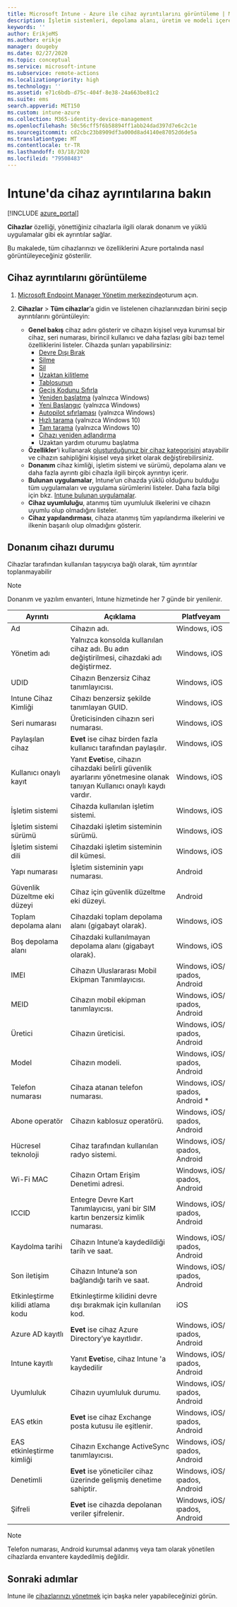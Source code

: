 ```yaml
---
title: Microsoft Intune - Azure ile cihaz ayrıntılarını görüntüleme | Microsoft Docs
description: İşletim sistemleri, depolama alanı, üretim ve modeli içeren cihaz ayrıntılarınızı görüntüleyin. Azure'da Microsoft Intune ile yüklü uygulamaların bir listesini alın, uyumluluk ilkelerini denetleyin ve TeamViewer'ı ayarlayın. Bu, yönettiğiniz cihazların envanterini görüntülemeye benzer.
keywords: ''
author: ErikjeMS
ms.author: erikje
manager: dougeby
ms.date: 02/27/2020
ms.topic: conceptual
ms.service: microsoft-intune
ms.subservice: remote-actions
ms.localizationpriority: high
ms.technology: ''
ms.assetid: e71c6bdb-d75c-404f-8e38-24a663be81c2
ms.suite: ems
search.appverid: MET150
ms.custom: intune-azure
ms.collection: M365-identity-device-management
ms.openlocfilehash: 50c56cff5f6b58894ff1abb24dad397d7e6c2c1e
ms.sourcegitcommit: cd2cbc23b8909df3a000d8ad4140e87052d6de5a
ms.translationtype: MT
ms.contentlocale: tr-TR
ms.lasthandoff: 03/18/2020
ms.locfileid: "79508483"
---
```

# <a name="see-device-details-in-intune"></a>Intune'da cihaz ayrıntılarına bakın

[!INCLUDE [azure_portal](../includes/azure_portal.md)]

**Cihazlar** özelliği, yönettiğiniz cihazlarla ilgili olarak donanım ve yüklü uygulamalar gibi ek ayrıntılar sağlar.

Bu makalede, tüm cihazlarınızı ve özelliklerini Azure portalında nasıl görüntüleyeceğiniz gösterilir.

## <a name="view-the-device-details"></a>Cihaz ayrıntılarını görüntüleme

1. [Microsoft Endpoint Manager Yönetim merkezinde](https://go.microsoft.com/fwlink/?linkid=2109431)oturum açın.
3. **Cihazlar** > **Tüm cihazlar**’a gidin ve listelenen cihazlarınızdan birini seçip ayrıntılarını görüntüleyin:

   - **Genel bakış** cihaz adını gösterir ve cihazın kişisel veya kurumsal bir cihaz, seri numarası, birincil kullanıcı ve daha fazlası gibi bazı temel özelliklerini listeler. Cihazda şunları yapabilirsiniz:
      - [Devre Dışı Bırak](devices-wipe.md#retire)
      - [Silme](devices-wipe.md#wipe)
      - [Sil](devices-wipe.md#delete-devices-from-the-intune-portal)
      - [Uzaktan kilitleme](device-remote-lock.md)
      - [Tablosunun](device-sync.md)
      - [Geçiş Kodunu Sıfırla](device-passcode-reset.md)
      - [Yeniden başlatma](device-restart.md) (yalnızca Windows)
      - [Yeni Başlangıç](device-fresh-start.md) (yalnızca Windows)
      - [Autopilot sıfırlaması](/windows/deployment/windows-autopilot/windows-autopilot-reset#reset-devices-with-remote-windows-autopilot-reset) (yalnızca Windows)
      - [Hızlı tarama](../configuration/device-restrictions-windows-10.md) (yalnızca Windows 10)
      - [Tam tarama](../configuration/device-restrictions-windows-10.md) (yalnızca Windows 10)
       - [Cihazı yeniden adlandırma](device-rename.md)
      - Uzaktan yardım oturumu başlatma
   - **Özellikler**’i kullanarak [oluşturduğunuz bir cihaz kategorisini](../enrollment/device-group-mapping.md) atayabilir ve cihazın sahipliğini kişisel veya şirket olarak değiştirebilirsiniz.
   - **Donanım** cihaz kimliği, işletim sistemi ve sürümü, depolama alanı ve daha fazla ayrıntı gibi cihazla ilgili birçok ayrıntıyı içerir.
   - **Bulunan uygulamalar**, Intune’un cihazda yüklü olduğunu bulduğu tüm uygulamaları ve uygulama sürümlerini listeler. Daha fazla bilgi için bkz. [Intune bulunan uygulamalar](../apps/app-discovered-apps.md).
   - **Cihaz uyumluluğu**, atanmış tüm uyumluluk ilkelerini ve cihazın uyumlu olup olmadığını listeler.
   - **Cihaz yapılandırması**, cihaza atanmış tüm yapılandırma ilkelerini ve ilkenin başarılı olup olmadığını gösterir.

## <a name="hardware-device-details"></a>Donanım cihazı durumu
Cihazlar tarafından kullanılan taşıyıcıya bağlı olarak, tüm ayrıntılar toplanmayabilir

> [!Note]  
> Donanım ve yazılım envanteri, Intune hizmetinde her 7 günde bir yenilenir.

|Ayrıntı|Açıklama|Platfveyam| 
|--------------|----------------------|----|  
|Ad|Cihazın adı.|Windows, iOS|
|Yönetim adı|Yalnızca konsolda kullanılan cihaz adı. Bu adın değiştirilmesi, cihazdaki adı değiştirmez.|Windows, iOS|
|UDID|Cihazın Benzersiz Cihaz tanımlayıcısı.|Windows, iOS|
|Intune Cihaz Kimliği|Cihazı benzersiz şekilde tanımlayan GUID.|Windows, iOS|
|Seri numarası|Üreticisinden cihazın seri numarası.|Windows, iOS|
|Paylaşılan cihaz|**Evet** ise cihaz birden fazla kullanıcı tarafından paylaşılır.|Windows, iOS|
|Kullanıcı onaylı kayıt|Yanıt **Evet**ise, cihazın cihazdaki belirli güvenlik ayarlarını yönetmesine olanak tanıyan Kullanıcı onaylı kaydı vardır.|Windows, iOS|
|İşletim sistemi|Cihazda kullanılan işletim sistemi.|Windows, iOS|
|İşletim sistemi sürümü|Cihazdaki işletim sisteminin sürümü.|Windows, iOS|
|İşletim sistemi dili|Cihazdaki işletim sisteminin dil kümesi.|Windows, iOS|
|Yapı numarası|İşletim sisteminin yapı numarası.|Android|
|Güvenlik Düzeltme eki düzeyi|Cihaz için güvenlik düzeltme eki düzeyi.|Android|
|Toplam depolama alanı|Cihazdaki toplam depolama alanı (gigabayt olarak).|Windows, iOS|
|Boş depolama alanı|Cihazdaki kullanılmayan depolama alanı (gigabayt olarak).|Windows, iOS|
|IMEI|Cihazın Uluslararası Mobil Ekipman Tanımlayıcısı.|Windows, iOS/ıpados, Android|
|MEID|Cihazın mobil ekipman tanımlayıcısı.|Windows, iOS/ıpados, Android|
|Üretici|Cihazın üreticisi.|Windows, iOS/ıpados, Android|
|Model|Cihazın modeli.|Windows, iOS/ıpados, Android|
|Telefon numarası|Cihaza atanan telefon numarası.|Windows, iOS/ıpados, Android *|
|Abone operatör|Cihazın kablosuz operatörü.|Windows, iOS/ıpados, Android|
|Hücresel teknoloji|Cihaz tarafından kullanılan radyo sistemi.|Windows, iOS/ıpados, Android|
|Wi-Fi MAC|Cihazın Ortam Erişim Denetimi adresi.|Windows, iOS/ıpados, Android|
|ICCID|Entegre Devre Kart Tanımlayıcısı, yani bir SIM kartın benzersiz kimlik numarası.|Windows, iOS/ıpados, Android|
|Kaydolma tarihi|Cihazın Intune’a kaydedildiği tarih ve saat.|Windows, iOS/ıpados, Android|
|Son iletişim|Cihazın Intune’a son bağlandığı tarih ve saat.|Windows, iOS/ıpados, Android|
|Etkinleştirme kilidi atlama kodu|Etkinleştirme kilidini devre dışı bırakmak için kullanılan kod.|iOS|
|Azure AD kayıtlı|**Evet** ise cihaz Azure Directory’ye kayıtlıdır.|Windows, iOS/ıpados, Android|
|Intune kayıtlı|Yanıt **Evet**ise, cihaz Intune 'a kaydedilir|Windows, iOS/ıpados, Android|
|Uyumluluk|Cihazın uyumluluk durumu.|Windows, iOS/ıpados, Android|
|EAS etkin|**Evet** ise cihaz Exchange posta kutusu ile eşitlenir.|Windows, iOS/ıpados, Android|
|EAS etkinleştirme kimliği|Cihazın Exchange ActiveSync tanımlayıcısı.|Windows, iOS/ıpados, Android|
|Denetimli|**Evet** ise yöneticiler cihaz üzerinde gelişmiş denetime sahiptir.|Windows, iOS/ıpados, Android|
|Şifreli|**Evet** ise cihazda depolanan veriler şifrelenir.|Windows, iOS/ıpados, Android|

> [!Note]  
> Telefon numarası, Android kurumsal adanmış veya tam olarak yönetilen cihazlarda envantere kaydedilmiş değildir.

## <a name="next-steps"></a>Sonraki adımlar
Intune ile [cihazlarınızı yönetmek](device-management.md) için başka neler yapabileceğinizi görün.
